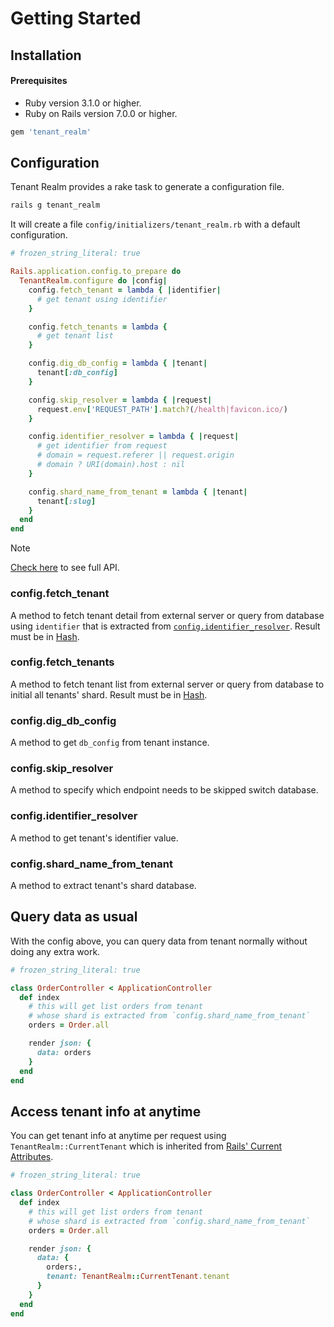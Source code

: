 # Getting Started

## Installation

#### Prerequisites

- Ruby version 3.1.0 or higher.
- Ruby on Rails version 7.0.0 or higher.

```rb
gem 'tenant_realm'
```

## Configuration

Tenant Realm provides a rake task to generate a configuration file.

```sh
rails g tenant_realm
```

It will create a file `config/initializers/tenant_realm.rb` with a default configuration.

```rb
# frozen_string_literal: true

Rails.application.config.to_prepare do
  TenantRealm.configure do |config|
    config.fetch_tenant = lambda { |identifier|
      # get tenant using identifier
    }

    config.fetch_tenants = lambda {
      # get tenant list
    }

    config.dig_db_config = lambda { |tenant|
      tenant[:db_config]
    }

    config.skip_resolver = lambda { |request|
      request.env['REQUEST_PATH'].match?(/health|favicon.ico/)
    }

    config.identifier_resolver = lambda { |request|
      # get identifier from request
      # domain = request.referer || request.origin
      # domain ? URI(domain).host : nil
    }

    config.shard_name_from_tenant = lambda { |tenant|
      tenant[:slug]
    }
  end
end
```

> [!NOTE]
> [Check here](/api-reference) to see full API.

### config.fetch_tenant

A method to fetch tenant detail from external server or query from database using `identifier` that is extracted from [`config.identifier_resolver`](/introduction/getting-started.html#config-identifier-resolver). Result must be in [Hash](https://ruby-doc.org/3.1.4/Hash.html).

### config.fetch_tenants

A method to fetch tenant list from external server or query from database to initial all tenants' shard. Result must be in [Hash](https://ruby-doc.org/3.1.4/Hash.html).

### config.dig_db_config

A method to get `db_config` from tenant instance.

### config.skip_resolver

A method to specify which endpoint needs to be skipped switch database.

### config.identifier_resolver

A method to get tenant's identifier value.

### config.shard_name_from_tenant

A method to extract tenant's shard database.

## Query data as usual

With the config above, you can query data from tenant normally without doing any extra work.

```rb
# frozen_string_literal: true

class OrderController < ApplicationController
  def index
    # this will get list orders from tenant
    # whose shard is extracted from `config.shard_name_from_tenant`
    orders = Order.all

    render json: {
      data: orders
    }
  end
end
```

## Access tenant info at anytime

You can get tenant info at anytime per request using `TenantRealm::CurrentTenant` which is inherited from [Rails' Current Attributes](https://api.rubyonrails.org/classes/ActiveSupport/CurrentAttributes.html).

```rb
# frozen_string_literal: true

class OrderController < ApplicationController
  def index
    # this will get list orders from tenant
    # whose shard is extracted from `config.shard_name_from_tenant`
    orders = Order.all

    render json: {
      data: {
        orders:,
        tenant: TenantRealm::CurrentTenant.tenant
      }
    }
  end
end
```
